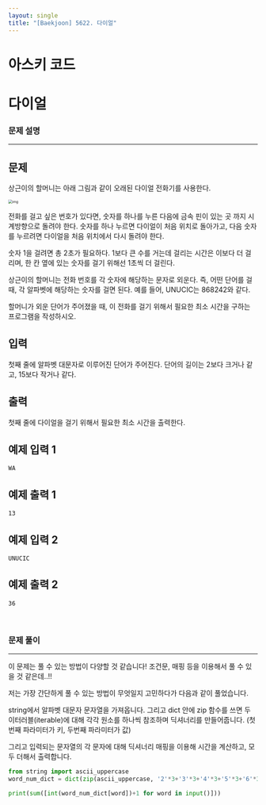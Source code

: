 ```yaml
---
layout: single
title: "[Baekjoon] 5622. 다이얼"
---
```




# 아스키 코드

# 다이얼

### 문제 설명

---

## 문제

상근이의 할머니는 아래 그림과 같이 오래된 다이얼 전화기를 사용한다.

<img src="https://upload.acmicpc.net/9c88dd24-3a4c-4a09-bc50-e6496958214d/-/preview/" alt="img" style="zoom: 50%;" />

전화를 걸고 싶은 번호가 있다면, 숫자를 하나를 누른 다음에 금속 핀이 있는 곳 까지 시계방향으로 돌려야 한다. 숫자를 하나 누르면 다이얼이 처음 위치로 돌아가고, 다음 숫자를 누르려면 다이얼을 처음 위치에서 다시 돌려야 한다.

숫자 1을 걸려면 총 2초가 필요하다. 1보다 큰 수를 거는데 걸리는 시간은 이보다 더 걸리며, 한 칸 옆에 있는 숫자를 걸기 위해선 1초씩 더 걸린다.

상근이의 할머니는 전화 번호를 각 숫자에 해당하는 문자로 외운다. 즉, 어떤 단어를 걸 때, 각 알파벳에 해당하는 숫자를 걸면 된다. 예를 들어, UNUCIC는 868242와 같다.

할머니가 외운 단어가 주어졌을 때, 이 전화를 걸기 위해서 필요한 최소 시간을 구하는 프로그램을 작성하시오.

## 입력

첫째 줄에 알파벳 대문자로 이루어진 단어가 주어진다. 단어의 길이는 2보다 크거나 같고, 15보다 작거나 같다.

## 출력

첫째 줄에 다이얼을 걸기 위해서 필요한 최소 시간을 출력한다.

## 예제 입력 1 

```
WA
```

## 예제 출력 1 

```
13
```

## 예제 입력 2 

```
UNUCIC
```

## 예제 출력 2 

```
36
```

<br>

### 문제 풀이

---

 이 문제는 풀 수 있는 방법이 다양할 것 같습니다! 조건문, 매핑 등을 이용해서 풀 수 있을 것 같은데..!!

저는 가장 간단하게 풀 수 있는 방법이 무엇일지 고민하다가 다음과 같이 풀었습니다. 

string에서 알파벳 대문자 문자열을 가져옵니다. 그리고 dict 안에 zip 함수를 쓰면 두 이터러블(iterable)에 대해 각각 원소를 하나씩 참조하며 딕셔너리를 만들어줍니다. (첫번째 파라미터가 키, 두번째 파라미터가 값)

그리고 입력되는 문자열의 각 문자에 대해 딕셔너리 매핑을 이용해 시간을 계산하고, 모두 더해서 출력합니다. 

```python
from string import ascii_uppercase
word_num_dict = dict(zip(ascii_uppercase, '2'*3+'3'*3+'4'*3+'5'*3+'6'*3+'7'*4+'8'*3+'9'*4))

print(sum([int(word_num_dict[word])+1 for word in input()]))
```

<br>

